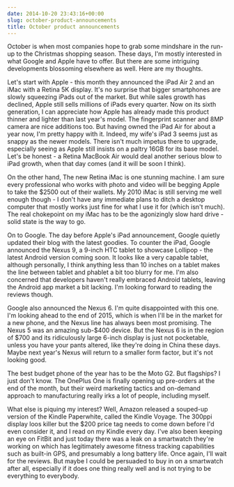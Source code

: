 ```yaml
---
date: 2014-10-20 23:43:16+00:00
slug: october-product-announcements
title: October product announcements
---
```


October is when most companies hope to grab some mindshare in the run-up to the Christmas shopping season. These days, I'm mostly interested in what Google and Apple have to offer. But there are some intriguing developments blossoming elsewhere as well. Here are my thoughts.

Let's start with Apple - this month they announced the iPad Air 2 and an iMac with a Retina 5K display. It's no surprise that bigger smartphones are slowly squeezing iPads out of the market. But while sales growth has declined, Apple still sells millions of iPads every quarter. Now on its sixth generation, I can appreciate how Apple has already made this product thinner and lighter than last year's model. The fingerprint scanner and 8MP camera are nice additions too. But having owned the iPad Air for about a year now, I'm pretty happy with it. Indeed, my wife's iPad 3 seems just as snappy as the newer models. There isn't much impetus there to upgrade, especially seeing as Apple still insists on a paltry 16GB for its base model. Let's be honest - a Retina MacBook Air would deal another serious blow to iPad growth, when that day comes (and it will be soon I think).

On the other hand, The new Retina iMac is one stunning machine. I am sure every professional who works with photo and video will be begging Apple to take the $2500 out of their wallets. My 2010 iMac is still serving me well enough though - I don't have any immediate plans to ditch a desktop computer that mostly works just fine for what I use it for (which isn't much). The real chokepoint on my iMac has to be the agonizingly slow hard drive - solid state is the way to go.

On to Google. The day before Apple's iPad announcement, Google quietly updated their blog with the latest goodies. To counter the iPad, Google announced the Nexus 9, a 9-inch HTC tablet to showcase Lollipop - the latest Android version coming soon. It looks like a very capable tablet, although personally, I think anything less than 10 inches on a tablet makes the line between tablet and phablet a bit too blurry for me. I'm also concerned that developers haven't really embraced Android tablets, leaving the Android app market a bit lacking. I'm looking forward to reading the reviews though.

Google also announced the Nexus 6. I'm quite disappointed with this one. I'm looking ahead to the end of 2015, which is when I'll be in the market for a new phone, and the Nexus line has always been most promising. The Nexus 5 was an amazing sub-$400 device. But the Nexus 6 is in the region of $700 and its ridiculously large 6-inch display is just not pocketable, unless you have your pants altered, like they're doing in China these days. Maybe next year's Nexus will return to a smaller form factor, but it's not looking good.

The best budget phone of the year has to be the Moto G2. But flagships? I just don't know. The OnePlus One is finally opening up pre-orders at the end of the month, but their weird marketing tactics and on-demand approach to manufacturing really irks a lot of people, including myself.

What else is piquing my interest? Well, Amazon released a souped-up version of the Kindle Paperwhite, called the Kindle Voyage. The 300ppi display loos killer but the $200 price tag needs to come down before I'd even consider it, and I read on my Kindle every day. I've also been keeping an eye on FitBit and just today there was a leak on a smartwatch they're working on which has legitimately awesome fitness tracking capabilities such as built-in GPS, and presumably a long battery life. Once again, I'll wait for the reviews. But maybe I could be persuaded to buy in on a smartwatch after all, especially if it does one thing really well and is not trying to be everything to everybody.
